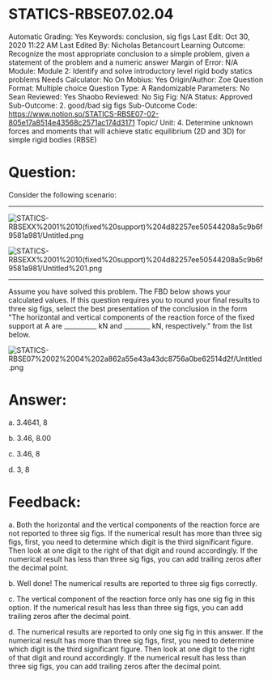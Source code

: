 # STATICS-RBSE07.02.04

Automatic Grading: Yes
Keywords: conclusion, sig figs
Last Edit: Oct 30, 2020 11:22 AM
Last Edited By: Nicholas Betancourt
Learning Outcome: Recognize the most appropriate conclusion to a simple problem, given a statement of the problem and a numeric answer
Margin of Error: N/A
Module: Module 2: Identify and solve introductory level rigid body statics problems
Needs Calculator: No
On Mobius: Yes
Origin/Author: Zoe
Question Format: Multiple choice
Question Type: A
Randomizable Parameters: No
Sean Reviewed: Yes
Shaobo Reviewed: No
Sig Fig: N/A
Status: Approved
Sub-Outcome: 2. good/bad sig figs
Sub-Outcome Code: https://www.notion.so/STATICS-RBSE07-02-805e17a8514e43568c2571ac174d3171
Topic/ Unit: 4. Determine unknown forces and moments that will achieve static equilibrium (2D and 3D) for simple rigid bodies (RBSE)

# Question:

Consider the following scenario:

---

![STATICS-RBSEXX%2001%2010(fixed%20support)%204d82257ee50544208a5c9b6f9581a981/Untitled.png](STATICS-RBSEXX%2001%2010(fixed%20support)%204d82257ee50544208a5c9b6f9581a981/Untitled.png)

![STATICS-RBSEXX%2001%2010(fixed%20support)%204d82257ee50544208a5c9b6f9581a981/Untitled%201.png](STATICS-RBSEXX%2001%2010(fixed%20support)%204d82257ee50544208a5c9b6f9581a981/Untitled%201.png)

---

Assume you have solved this problem.  The FBD below shows your calculated values. If this question requires you to round your final results to three sig figs, select the best presentation of the conclusion in the form "The horizontal and vertical components of the reaction force of the fixed support at $\text{A}$ are __________ $\text{kN}$ and ________ $\text{kN}$, respectively." from the list below.

![STATICS-RBSE07%2002%2004%202a862a55e43a43dc8756a0be62514d2f/Untitled.png](STATICS-RBSE07%2002%2004%202a862a55e43a43dc8756a0be62514d2f/Untitled.png)

# Answer:

a. 3.4641, 8

b. 3.46, 8.00

c. 3.46, 8

d. 3, 8

# Feedback:

a. Both the horizontal and the vertical components of the reaction force are not reported to three sig figs. If the numerical result has more than three sig figs, first, you need to determine which digit is the third significant figure. Then look at one digit to the right of that digit and round accordingly. If the numerical result has less than three sig figs, you can add trailing zeros after the decimal point. 

b. Well done! The numerical results are reported to three sig figs correctly.

c. The vertical component of the reaction force only has one sig fig in this option.  If the numerical result has less than three sig figs, you can add trailing zeros after the decimal point. 

d. The numerical results are reported to only one sig fig in this answer. If the numerical result has more than three sig figs, first, you need to determine which digit is the third significant figure. Then look at one digit to the right of that digit and round accordingly. If the numerical result has less than three sig figs, you can add trailing zeros after the decimal point.